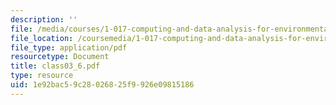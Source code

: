 ```yaml
---
description: ''
file: /media/courses/1-017-computing-and-data-analysis-for-environmental-applications-fall-2003/1e92bac59c28026825f9926e09815186_class03_6.pdf
file_location: /coursemedia/1-017-computing-and-data-analysis-for-environmental-applications-fall-2003/1e92bac59c28026825f9926e09815186_class03_6.pdf
file_type: application/pdf
resourcetype: Document
title: class03_6.pdf
type: resource
uid: 1e92bac5-9c28-0268-25f9-926e09815186
---
```

